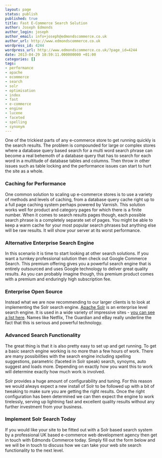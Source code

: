 ```yaml
---
layout: page
status: publish
published: true
title: Fast E-Commerce Search Solution
author: Joseph Edmonds
author_login: joseph
author_email: info+joseph@edmondscommerce.co.uk
author_url: http://www.edmondscommerce.co.uk
wordpress_id: 4244
wordpress_url: http://www.edmondscommerce.co.uk/?page_id=4244
date: 2013-04-29 10:59:11.000000000 +01:00
categories: []
tags:
- performance
- apache
- ecommerce
- search
- solr
- optimisation
- index
- fast
- e-commerce
- engine
- lucene
- faceted
- spelling
- synonym
---
```

One of the trickiest parts of any e-commerce store to get running quickly is the search results. The problem is compounded for large or complex stores where a database query based search for a multi word search phrase can become a real behemoth of a database query that has to search for each word in a multitude of database tables and columns. Then throw in other issues such as table locking and the performance issues can start to hurt the site as a whole.

<h3>Caching for Performance</h3>

One common solution to scaling up e-commerce stores is to use a variety of methods and levels of caching, from a database query cache right up to a full page caching system perhaps powered by Varnish. This solution works well for product and category pages for which there is a finite number. When it comes to search results pages though, each possible search phrase is a completely separate set of pages. You might be able to keep a warm cache for your most popular search phrases but anything else will be raw results. It will show your server at its worst performance.

<h3>Alternative Enterprise Search Engine</h3>

In this scenario it is time to start looking at other search solutions. If you want a turnkey professional solution then check out Google Commerce Search. This premium offering gives you a powerful search engine that is entirely outsourced and uses Google technology to deliver great quality results. As you can probably imagine though, this premium product comes with a premium and enduringly high subscription fee.

<h3>Enterprise Open Source</h3>

Instead what we are now recommending to our larger clients is to look at implementing the Solr search engine. <a href="http://lucene.apache.org/solr/" target="_blank">Apache Solr</a> is an enterprise level search engine. It is used in a wide variety of impressive sites - <a href="http://wiki.apache.org/solr/PublicServers" target="_blank">you can see a list here</a>. Names like Netflix, The Guardian and eBay really underline the fact that this is serious and powerful technology. 

<h3>Advanced Search Functionality</h3>

The great thing is that it is also pretty easy to set up and get running. To get a basic search engine working is no more than a few hours of work. There are many possibilities with the search engine including spelling suggestions, parametric (faceted in Solr speak) search, synoyms, auto suggest and loads more. Depending on exactly how you want this to work will determine exactly how much work is involved.

Solr provides a huge amount of configurability and tuning. For this reason we would always expect a new install of Solr to be followed up with a bit of tweaking to make sure you are getting the right results. Once the right configuration has been determined we can then expect the engine to work tirelessly, serving up lightning fast and excellent quality results without any further investment from your business.

<h3>Implement Solr Search Today</h3>

If you would like your site to be fitted out with a Solr based search system by a professional UK based e-commerce web development agency then get in touch with Edmonds Commerce today. Simply fill out the form below and we will be in touch to discuss how we can take your web site search functionality to the next level.
